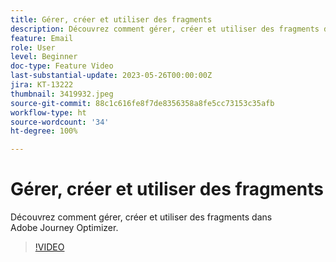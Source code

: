 ```yaml
---
title: Gérer, créer et utiliser des fragments
description: Découvrez comment gérer, créer et utiliser des fragments dans Adobe Journey Optimizer.
feature: Email
role: User
level: Beginner
doc-type: Feature Video
last-substantial-update: 2023-05-26T00:00:00Z
jira: KT-13222
thumbnail: 3419932.jpeg
source-git-commit: 88c1c616fe8f7de8356358a8fe5cc73153c35afb
workflow-type: ht
source-wordcount: '34'
ht-degree: 100%

---
```



# Gérer, créer et utiliser des fragments

Découvrez comment gérer, créer et utiliser des fragments dans Adobe Journey Optimizer.

>[!VIDEO](https://video.tv.adobe.com/v/3419932/?learn=on)
